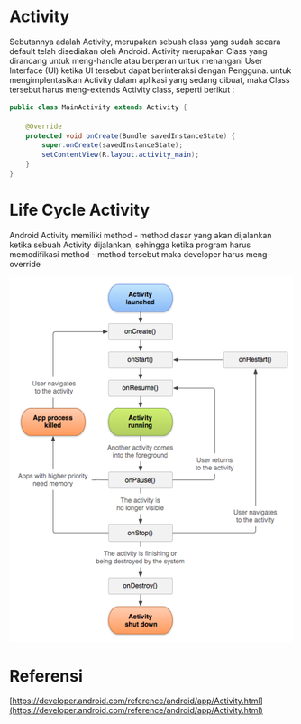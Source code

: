 # Activity

Sebutannya adalah Activity, merupakan sebuah class yang sudah secara default telah disediakan oleh Android. Activity merupakan Class yang dirancang untuk meng-handle atau berperan untuk menangani User Interface \(UI\) ketika UI tersebut dapat berinteraksi dengan Pengguna. untuk mengimplentasikan Activity dalam aplikasi yang sedang dibuat, maka Class tersebut harus meng-extends Activity class, seperti berikut :

```java
public class MainActivity extends Activity {

    @Override
    protected void onCreate(Bundle savedInstanceState) {
        super.onCreate(savedInstanceState);
        setContentView(R.layout.activity_main);
    }
}
```

# Life Cycle Activity

Android Activity memiliki method - method dasar yang akan dijalankan ketika sebuah Activity dijalankan, sehingga ketika program harus memodifikasi method - method tersebut maka developer harus meng-override 

![](/assets/1_BmgNxyQaWUflgZDK96i9cg.png)

# Referensi

[https://developer.android.com/reference/android/app/Activity.html](https://developer.android.com/reference/android/app/Activity.html)

